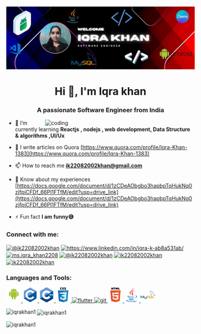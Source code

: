 ![logo](https://github.com/Iqrakhan1/iqrakhan1/blob/master/gift%20card.jpg)
<h1 align="center">Hi 👋, I'm Iqra khan</h1>
<h3 align="center">A passionate Software Engineer from India</h3>

<img align = "right" alt = "coding" width = "400" src = "https://learnzoid.com/assets/front/main/others/demo.gif">


- 🌱 I’m currently learning **Reactjs , nodejs , web development, Data Structure & algorithms ,UI/Ux**

- 📝 I write articles on Quora [https://www.quora.com/profile/Iqra-Khan-1383](https://www.quora.com/profile/Iqra-Khan-1383)

- 📫 How to reach me **ik22082002khan@gmail.com**

- 📄 Know about my experiences [https://docs.google.com/document/d/1zCDeAObgbo3hapbpTqHukNq0zjfpiCFDf_66Pl1FTfM/edit?usp=drive_link](https://docs.google.com/document/d/1zCDeAObgbo3hapbpTqHukNq0zjfpiCFDf_66Pl1FTfM/edit?usp=drive_link)

- ⚡ Fun fact **I am funny😅**

<h3 align="left">Connect with me:</h3>
<p align="left">
<a href="https://twitter.com/@ik22082002khan" target="blank"><img align="center" src="https://raw.githubusercontent.com/rahuldkjain/github-profile-readme-generator/master/src/images/icons/Social/twitter.svg" alt="@ik22082002khan" height="30" width="40" /></a>
<a href="https://linkedin.com/in/https://www.linkedin.com/in/iqra-k-ab8a531ab/" target="blank"><img align="center" src="https://raw.githubusercontent.com/rahuldkjain/github-profile-readme-generator/master/src/images/icons/Social/linked-in-alt.svg" alt="https://www.linkedin.com/in/iqra-k-ab8a531ab/" height="30" width="40" /></a>
<a href="https://instagram.com/ms.iqra_khan2208" target="blank"><img align="center" src="https://raw.githubusercontent.com/rahuldkjain/github-profile-readme-generator/master/src/images/icons/Social/instagram.svg" alt="ms.iqra_khan2208" height="30" width="40" /></a>
<a href="https://www.hackerrank.com/@ik22082002khan" target="blank"><img align="center" src="https://raw.githubusercontent.com/rahuldkjain/github-profile-readme-generator/master/src/images/icons/Social/hackerrank.svg" alt="@ik22082002khan" height="30" width="40" /></a>
<a href="https://www.leetcode.com/ik22082002khan" target="blank"><img align="center" src="https://raw.githubusercontent.com/rahuldkjain/github-profile-readme-generator/master/src/images/icons/Social/leet-code.svg" alt="ik22082002khan" height="30" width="40" /></a>
<a href="https://auth.geeksforgeeks.org/user/ik22082002khan" target="blank"><img align="center" src="https://raw.githubusercontent.com/rahuldkjain/github-profile-readme-generator/master/src/images/icons/Social/geeks-for-geeks.svg" alt="ik22082002khan" height="30" width="40" /></a>
</p>

<h3 align="left">Languages and Tools:</h3>
<p align="left"> <a href="https://developer.android.com" target="_blank" rel="noreferrer"> <img src="https://raw.githubusercontent.com/devicons/devicon/master/icons/android/android-original-wordmark.svg" alt="android" width="40" height="40"/> </a> <a href="https://www.cprogramming.com/" target="_blank" rel="noreferrer"> <img src="https://raw.githubusercontent.com/devicons/devicon/master/icons/c/c-original.svg" alt="c" width="40" height="40"/> </a> <a href="https://www.w3schools.com/cpp/" target="_blank" rel="noreferrer"> <img src="https://raw.githubusercontent.com/devicons/devicon/master/icons/cplusplus/cplusplus-original.svg" alt="cplusplus" width="40" height="40"/> </a> <a href="https://www.w3schools.com/css/" target="_blank" rel="noreferrer"> <img src="https://raw.githubusercontent.com/devicons/devicon/master/icons/css3/css3-original-wordmark.svg" alt="css3" width="40" height="40"/> </a> <a href="https://flutter.dev" target="_blank" rel="noreferrer"> <img src="https://www.vectorlogo.zone/logos/flutterio/flutterio-icon.svg" alt="flutter" width="40" height="40"/> </a> <a href="https://git-scm.com/" target="_blank" rel="noreferrer"> <img src="https://www.vectorlogo.zone/logos/git-scm/git-scm-icon.svg" alt="git" width="40" height="40"/> </a> <a href="https://www.w3.org/html/" target="_blank" rel="noreferrer"> <img src="https://raw.githubusercontent.com/devicons/devicon/master/icons/html5/html5-original-wordmark.svg" alt="html5" width="40" height="40"/> </a> <a href="https://www.java.com" target="_blank" rel="noreferrer"> <img src="https://raw.githubusercontent.com/devicons/devicon/master/icons/java/java-original.svg" alt="java" width="40" height="40"/> </a> <a href="https://www.mysql.com/" target="_blank" rel="noreferrer"> <img src="https://raw.githubusercontent.com/devicons/devicon/master/icons/mysql/mysql-original-wordmark.svg" alt="mysql" width="40" height="40"/> </a> </p>

<p><img align="left" src="https://github-readme-stats.vercel.app/api/top-langs?username=iqrakhan1&show_icons=true&locale=en&layout=compact" alt="iqrakhan1" /></p>

<p>&nbsp;<img align="center" src="https://github-readme-stats.vercel.app/api?username=iqrakhan1&show_icons=true&locale=en" alt="iqrakhan1" /></p>

<p><img align="center" src="https://github-readme-streak-stats.herokuapp.com/?user=iqrakhan1&" alt="iqrakhan1" /></p>
